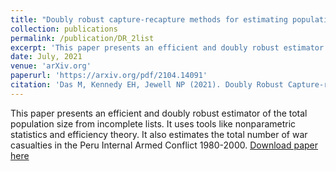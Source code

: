 ```yaml
---
title: "Doubly robust capture-recapture methods for estimating population size."
collection: publications
permalink: /publication/DR_2list
excerpt: 'This paper presents an efficient and doubly robust estimator of the total population size from incomplete lists. It uses tools like nonparametric statistics and efficiency theory. It also estimates the total number of war casualties in the Peru Internal Armed Conflict 1980-2000.'
date: July, 2021
venue: 'arXiv.org'
paperurl: 'https://arxiv.org/pdf/2104.14091'
citation: 'Das M, Kennedy EH, Jewell NP (2021). Doubly Robust Capture-recapture Methods for Estimating Population Size." arXiv preprint arXiv:2104.14091.'
---
```

This paper presents an efficient and doubly robust estimator of the total population size from incomplete lists. It uses tools like nonparametric statistics and efficiency theory. It also estimates the total number of war casualties in the Peru Internal Armed Conflict 1980-2000.
[Download paper here](https://arxiv.org/pdf/2104.14091)

